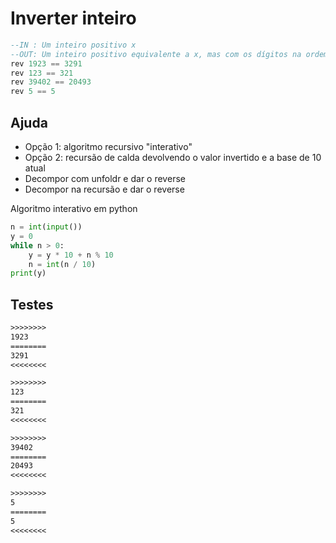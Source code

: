 # Inverter inteiro

```hs
--IN : Um inteiro positivo x
--OUT: Um inteiro positivo equivalente a x, mas com os dígitos na ordem inversa
rev 1923 == 3291
rev 123 == 321
rev 39402 == 20493
rev 5 == 5
```

## Ajuda

- Opção 1: algoritmo recursivo "interativo"
- Opção 2: recursão de calda devolvendo o valor invertido e a base de 10 atual
- Decompor com unfoldr e dar o reverse
- Decompor na recursão e dar o reverse

Algoritmo interativo em python

```py
n = int(input())
y = 0
while n > 0:
    y = y * 10 + n % 10
    n = int(n / 10)
print(y)
```


## Testes

```txt
>>>>>>>>
1923
========
3291
<<<<<<<<

>>>>>>>>
123
========
321
<<<<<<<<

>>>>>>>>
39402
========
20493
<<<<<<<<

>>>>>>>>
5
========
5
<<<<<<<<

```

